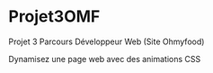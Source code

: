 # Projet3OMF
Projet 3 Parcours Développeur Web (Site Ohmyfood)

Dynamisez une page web avec des animations CSS 
